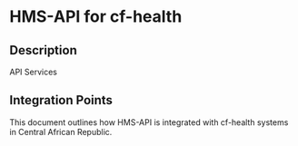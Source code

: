 # HMS-API for cf-health

## Description

API Services

## Integration Points

This document outlines how HMS-API is integrated with cf-health systems in Central African Republic.
